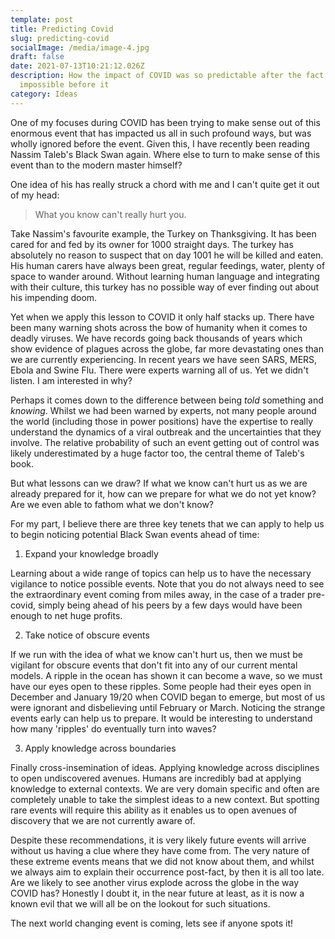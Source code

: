 ```yaml
---
template: post
title: Predicting Covid
slug: predicting-covid
socialImage: /media/image-4.jpg
draft: false
date: 2021-07-13T10:21:12.026Z
description: How the impact of COVID was so predictable after the fact and so
  impossible before it
category: Ideas
---
```

One of my focuses during COVID has been trying to make sense out of this enormous event that has impacted us all in such profound ways, but was wholly ignored before the event. Given this, I have recently been reading Nassim Taleb's Black Swan again. Where else to turn to make sense of this event than to the modern master himself? 

One idea of his has really struck a chord with me and I can't quite get it out of my head: 

> What you know can't really hurt you.

Take Nassim's favourite example, the Turkey on Thanksgiving. It has been cared for and fed by its owner for 1000 straight days. The turkey has absolutely no reason to suspect that on day 1001 he will be killed and eaten. His human carers have always been great, regular feedings, water, plenty of space to wander around. Without learning human language and integrating with their culture, this turkey has no possible way of ever finding out about his impending doom. 

Yet when we apply this lesson to COVID it only half stacks up. There have been many warning shots across the bow of humanity when it comes to deadly viruses. We have records going back thousands of years which show evidence of plagues across the globe, far more devastating ones than we are currently experiencing. In recent years we have seen SARS, MERS, Ebola and Swine Flu. There were experts warning all of us. Yet we didn't listen. I am interested in why?

Perhaps it comes down to the difference between being *told* something and *knowing*. Whilst we had been warned by experts, not many people around the world (including those in power positions) have the expertise to really understand the dynamics of a viral outbreak and the uncertainties that they involve. The relative probability of such an event getting out of control was likely underestimated by a huge factor too, the central theme of Taleb's book. 

But what lessons can we draw? If what we know can't hurt us as we are already prepared for it, how can we prepare for what we do not yet know? Are we even able to fathom what we don't know? 

For my part, I believe there are three key tenets that we can apply to help us to begin noticing potential Black Swan events ahead of time: 

1. Expand your knowledge broadly

Learning about a wide range of topics can help us to have the necessary vigilance to notice possible events. Note that you do not always need to see the extraordinary event coming from miles away, in the case of a trader pre-covid, simply being ahead of his peers by a few days would have been enough to net huge profits. 

2. Take notice of obscure events

If we run with the idea of what we know can't hurt us, then we must be vigilant for obscure events that don't fit into any of our current mental models. A ripple in the ocean has shown it can become a wave, so we must have our eyes open to these ripples. Some people had their eyes open in December and January 19/20 when COVID began to emerge, but most of us were ignorant and disbelieving until February or March. Noticing the strange events early can help us to prepare. It would be interesting to understand how many 'ripples' do eventually turn into waves?

3. Apply knowledge across boundaries 

Finally cross-insemination of ideas. Applying knowledge across disciplines to open undiscovered avenues. Humans are incredibly bad at applying knowledge to external contexts. We are very domain specific and often are completely unable to take the simplest ideas to a new context. But spotting rare events will require this ability as it enables us to open avenues of discovery that we are not currently aware of. 

Despite these recommendations, it is very likely future events will arrive without us having a clue where they have come from. The very nature of these extreme events means that we did not know about them, and whilst we always aim to explain their occurrence post-fact, by then it is all too late. Are we likely to see another virus explode across the globe in the way COVID has? Honestly I doubt it, in the near future at least, as it is now a known evil that we will all be on the lookout for such situations. 

The next world changing event is coming, lets see if anyone spots it!